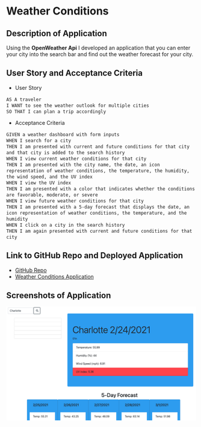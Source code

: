 # Weather Conditions

## Description of Application
Using the **OpenWeather Api** I developed an application that you can enter your city into the search bar and find out the weather forecast for your city. 

## User Story and Acceptance Criteria
- User Story
```
AS A traveler
I WANT to see the weather outlook for multiple cities
SO THAT I can plan a trip accordingly
```

- Acceptance Criteria
```
GIVEN a weather dashboard with form inputs
WHEN I search for a city
THEN I am presented with current and future conditions for that city and that city is added to the search history
WHEN I view current weather conditions for that city
THEN I am presented with the city name, the date, an icon representation of weather conditions, the temperature, the humidity, the wind speed, and the UV index
WHEN I view the UV index
THEN I am presented with a color that indicates whether the conditions are favorable, moderate, or severe
WHEN I view future weather conditions for that city
THEN I am presented with a 5-day forecast that displays the date, an icon representation of weather conditions, the temperature, and the humidity
WHEN I click on a city in the search history
THEN I am again presented with current and future conditions for that city
```


## Link to GitHub Repo and Deployed Application
- [GitHub Repo](https://github.com/HurleySquared/weather-conditions)
- [Weather Conditions Application](https://hurleysquared.github.io/weather-conditions/)

## Screenshots of Application
![Screenshot](./images/weather-checker.png)